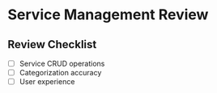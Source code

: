 # Service Management Review

## Review Checklist
- [ ] Service CRUD operations
- [ ] Categorization accuracy
- [ ] User experience
